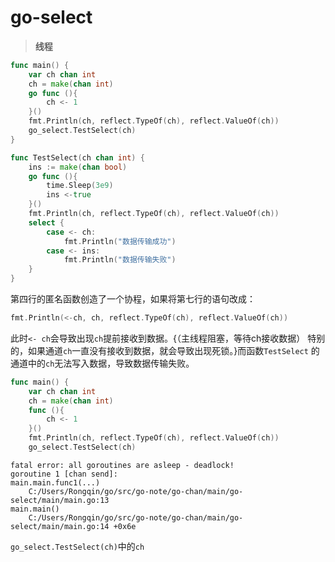 # go-select

> **线程**
```go 
func main() {
	var ch chan int
	ch = make(chan int)
	go func (){
		ch <- 1
	}()
	fmt.Println(ch, reflect.TypeOf(ch), reflect.ValueOf(ch))
	go_select.TestSelect(ch)
}

func TestSelect(ch chan int) {
	ins := make(chan bool)
	go func (){
		time.Sleep(3e9)
		ins <-true
	}()
	fmt.Println(ch, reflect.TypeOf(ch), reflect.ValueOf(ch))
	select {
	    case <- ch:
		    fmt.Println("数据传输成功")
	    case <- ins:
		    fmt.Println("数据传输失败")
	}
}
```
第四行的匿名函数创造了一个协程，如果将第七行的语句改成：
```go
fmt.Println(<-ch, ch, reflect.TypeOf(ch), reflect.ValueOf(ch))
```
此时```<- ch```会导致出现```ch```提前接收到数据。{（主线程阻塞，等待ch接收数据）
特别的，如果通道```ch```一直没有接收到数据，就会导致出现死锁。}而函数```TestSelect```
的通道中的```ch```无法写入数据，导致数据传输失败。
```go
func main() {
	var ch chan int
	ch = make(chan int)
	func (){
		ch <- 1
	}()
	fmt.Println(ch, reflect.TypeOf(ch), reflect.ValueOf(ch))
	go_select.TestSelect(ch)
```

```
fatal error: all goroutines are asleep - deadlock!
goroutine 1 [chan send]:
main.main.func1(...)
	C:/Users/Rongqin/go/src/go-note/go-chan/main/go-select/main/main.go:13
main.main()
	C:/Users/Rongqin/go/src/go-note/go-chan/main/go-select/main/main.go:14 +0x6e

```
```go_select.TestSelect(ch)```中的```ch```
